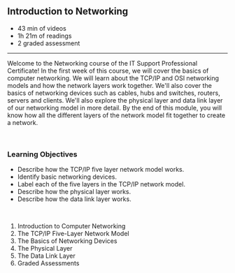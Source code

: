 ## Introduction to Networking

- 43 min of videos
- 1h 21m of readings
- 2 graded assessment

<hr>

Welcome to the Networking course of the IT Support Professional Certificate! In the first week of this course, we will cover the basics of computer networking. We will learn about the TCP/IP and OSI networking models and how the network layers work together. We'll also cover the basics of networking devices such as cables, hubs and switches, routers, servers and clients. We'll also explore the physical layer and data link layer of our networking model in more detail. By the end of this module, you will know how all the different layers of the network model fit together to create a network.

<br>

### Learning Objectives

- Describe how the TCP/IP five layer network model works.
- Identify basic networking devices.
- Label each of the five layers in the TCP/IP network model.
- Describe how the physical layer works.
- Describe how the data link layer works.

<br>

1. Introduction to Computer Networking
2. The TCP/IP Five-Layer Network Model
3. The Basics of Networking Devices
4. The Physical Layer
5. The Data Link Layer
6. Graded Assessments

